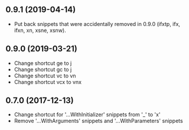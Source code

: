 ## 0.9.1 (2019-04-14)

* Put back snippets that were accidentally removed in 0.9.0 (ifxtp, ifx, ifxn, xn, xsne, xsnw).

## 0.9.0 (2019-03-21)

* Change shortcut ge to j
* Change shortcut gc to j
* Change shortcut vc to vn
* Change shortcut vcx to vnx

## 0.7.0 (2017-12-13)

* Change shortcut for '...WithInitializer' snippets from '_' to 'x'
* Remove '...WithArguments' snippets and '...WithParameters' snippets
